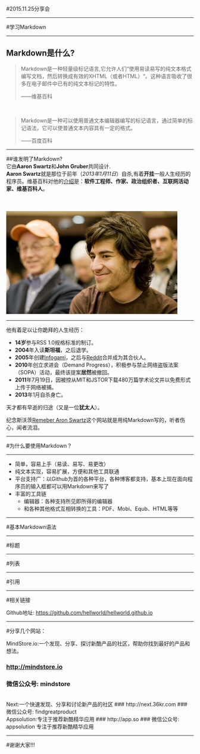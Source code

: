 #2015.11.25分享会

---

#学习Markdown

---

## Markdown是什么?

>Markdown是一种轻量级标记语言,它允许人们“使用易读易写的纯文本格式编写文档，然后转换成有效的XHTML（或者HTML）“。这种语言吸收了很多在电子邮件中已有的纯文本标记的特性。
>
> ——维基百科

</br>

>Markdown是一种可以使用普通文本编辑器编写的标记语言，通过简单的标记语法，它可以使普通文本内容具有一定的格式。
>
> ——百度百科
---

##谁发明了Markdown?
</br>
它由**Aaron Swartz**和**John Gruber**共同设计.
</br>
**Aaron Swartz**就是那位于前年（_2013年1月11日_）自杀,有着**开挂**一般人生经历的程序员。维基百科对他的[介绍](http://zh.wikipedia.org/wiki/%E4%BA%9A%E4%BC%A6%C2%B7%E6%96%AF%E6%B2%83%E8%8C%A8)是：**软件工程师、作家、政治组织者、互联网活动家、维基百科人**。
</br></br></br></br>
![Aaron Swartz](https://raw.githubusercontent.com/hellworld/hellworld.github.io/master/Res/AaronSwartz.png)

---

他有着足以让你跪拜的人生经历：
</br>  

- **14岁**参与RSS 1.0规格标准的制订。     
- **2004**年入读**斯坦福**，之后退学。   
- **2005**年创建[Infogami](http://infogami.org/)，之后与[Reddit](http://www.reddit.com/)合并成为其合伙人。   
- **2010**年创立求进会（Demand Progress），积极参与禁止网络盗版法案（SOPA）活动，最终该提案**居然**被撤回。   
- **2011**年7月19日，因被控从MIT和JSTOR下载480万篇学术论文并以免费形式上传于网络被捕。     
- **2013**年1月自杀身亡。



天才都有早逝的归途（又是一位**犹太人**）。

纪念斯沃茨[Remeber Aron Swartz](http://)这个网站就是用纯Markdown写的，听者伤心，闻者流泪。

---

#为什么要使用Markdown？

---

- 简单，容易上手（易读、易写、易更改）
- 纯文本实现，容易扩展，方便和其他工具联通
- 平台支持广：以Github为首的各种平台，各种博客都支持，基本上现在面向程序员的输入框都可以用Markdown来写了
- 丰富的工具链
  - 编辑器：各种支持所见即所得的编辑器
  - 和各种其他格式互相转换的工具：PDF、Mobi、Equb、HTML等等

---

#基本Markdown语法

---
#标题

---

#列表

---

#引用

---

#相关链接

Github地址:
https://github.com/hellworld/hellworld.github.io

---

#分享几个网站：

MindStore.io:一个发现、分享、探讨新酷产品的社区，帮助你找到最好的产品和想法。
### http://mindstore.io
### 微信公众号: mindstore
</br>
Next:一个快速发现、分享和讨论新产品的社区
### http://next.36kr.com
### 微信公众号: findgreatproduct
</br>
Appsolution:专注于推荐新酷精华应用
### http://app.so
### 微信公众号: appsolution
专注于推荐新酷精华应用

---

#谢谢大家!!!

